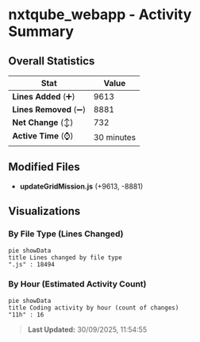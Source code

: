 # nxtqube_webapp - Activity Summary 

## Overall Statistics

| Stat                   | Value                                                             |
| ---------------------- | ----------------------------------------------------------------- |
| **Lines Added** (➕)   | 9613                                          |
| **Lines Removed** (➖) | 8881                                        |
| **Net Change** (↕)    | 732                |
| **Active Time** (⌚)   | 30 minutes |


## Modified Files
- **updateGridMission.js** (+9613, -8881)

## Visualizations

### By File Type (Lines Changed)

```mermaid
pie showData
title Lines changed by file type
".js" : 18494
```

### By Hour (Estimated Activity Count)

```mermaid
pie showData
title Coding activity by hour (count of changes)
"11h" : 16
```


> **Last Updated:** 30/09/2025, 11:54:55